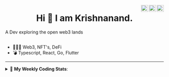 <a href="https://twitter.com/incrypto32" target="_blank" rel="nofollow"><img align="right" alt="Pratik's Twitter" width="22px" src="https://cdn.jsdelivr.net/npm/simple-icons@v3/icons/twitter.svg" /></a><a href="https://www.linkedin.com/in/incrypto32" target="_blank" rel="nofollow"><img align="right" alt="Pratik's Linkdein" width="22px" src="https://cdn.jsdelivr.net/npm/simple-icons@v3/icons/linkedin.svg" /></a><a href="https://www.instagram.com/incrypto32" target="_blank" rel="nofollow"><img align="right" alt="Insta" width="22px" src="https://cdn.jsdelivr.net/npm/simple-icons@v3/icons/instagram.svg" /></a>

<center><h1> Hi 👋 I am Krishnanand. </h1></center>
A Dev exploring the open web3 lands

 <br /> 
 <br /> 

 
- 👨🏽‍💻  Web3, NFT's, DeFi
- 💣  Typescript, React, Go, Flutter
<!-- - 🌐 Visit my [porfolio website](https://incrypt32.github.io/) for complete background and contact. -->


---


<details> 
 <summary>🤖 <b>My Weekly Coding Stats</b>: </summary>
<br>

<!--START_SECTION:waka-->

```text
Rust         3 hrs 15 mins   ██████████████░░░░░░░░░░░   55.41 %
TypeScript   47 mins         ███▒░░░░░░░░░░░░░░░░░░░░░   13.54 %
GraphQL      36 mins         ██▓░░░░░░░░░░░░░░░░░░░░░░   10.30 %
YAML         24 mins         █▓░░░░░░░░░░░░░░░░░░░░░░░   07.03 %
JSON         20 mins         █▒░░░░░░░░░░░░░░░░░░░░░░░   05.72 %
Bash         10 mins         ▓░░░░░░░░░░░░░░░░░░░░░░░░   03.00 %
```

<!--END_SECTION:waka-->

</details>


